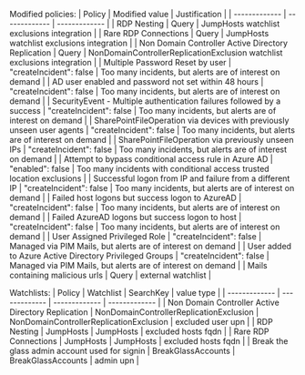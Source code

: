 Modified policies:
| Policy  | Modified value | Justification |
| ------------- | ------------- | ------------- |
| RDP Nesting | Query | JumpHosts watchlist exclusions integration |
| Rare RDP Connections | Query | JumpHosts watchlist exclusions integration |
| Non Domain Controller Active Directory Replication | Query | NonDomainControllerReplicationExclusion watchlist exclusions integration |
| Multiple Password Reset by user | "createIncident": false  | Too many incidents, but alerts are of interest on demand |
| AD user enabled and password not set within 48 hours | "createIncident": false  | Too many incidents, but alerts are of interest on demand |
| SecurityEvent - Multiple authentication failures followed by a success | "createIncident": false  | Too many incidents, but alerts are of interest on demand |
| SharePointFileOperation via devices with previously unseen user agents | "createIncident": false  | Too many incidents, but alerts are of interest on demand |
| SharePointFileOperation via previously unseen IPs | "createIncident": false  | Too many incidents, but alerts are of interest on demand |
| Attempt to bypass conditional access rule in Azure AD | "enabled": false  | Too many incidents with conditional access trusted location exclusions  |
| Successful logon from IP and failure from a different IP | "createIncident": false  | Too many incidents, but alerts are of interest on demand |
| Failed host logons but success logon to AzureAD | "createIncident": false  | Too many incidents, but alerts are of interest on demand |
| Failed AzureAD logons but success logon to host | "createIncident": false  | Too many incidents, but alerts are of interest on demand |
| User Assigned Privileged Role | "createIncident": false  | Managed via PIM Mails, but alerts are of interest on demand |
| User added to Azure Active Directory Privileged Groups | "createIncident": false  | Managed via PIM Mails, but alerts are of interest on demand |
| Mails containing malicious urls | Query | external watchlist |

Watchlists:
| Policy  | Watchlist | SearchKey | value type |
| ------------- | ------------- | ------------- | ------------- |
| Non Domain Controller Active Directory Replication | NonDomainControllerReplicationExclusion | NonDomainControllerReplicationExclusion | excluded user upn |
| RDP Nesting | JumpHosts | JumpHosts | excluded hosts fqdn |
| Rare RDP Connections | JumpHosts | JumpHosts | excluded hosts fqdn |
| Break the glass admin account used for signin | BreakGlassAccounts | BreakGlassAccounts | admin upn |

